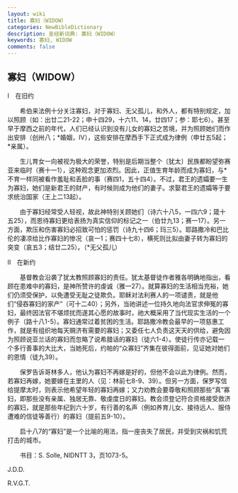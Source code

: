 ```yaml
---
layout: wiki
title: 寡妇（WIDOW）
categories: NewBibleDictionary
description: 圣经新词典: 寡妇（WIDOW）
keywords: 寡妇, WIDOW
comments: false
---
```


## 寡妇（WIDOW）

Ⅰ　在旧约

　　希伯来法例十分关注寡妇，对于寡妇、无父孤儿，和外人，都有特别规定，加以照顾（如：出廿二21-22；申十四29，十六11、14，廿四17；参：耶七6）。甚至早于摩西之前的年代，人们已经认识到没有儿女的寡妇之苦境，并为照顾她们而作出安排（创卅八；*婚姻，IV），这些安排在摩西手下正式成为律例（申廿五5起；*亲属）。

　　生儿育女一向被视为极大的荣誉，特别是后期当整个〔犹太〕民族都盼望弥赛亚来临时（赛十一1），这种观念更加浓烈。因此，正值生育年龄而成为寡妇，与*不育一样同被看作羞耻和丢脸的事（赛四1，五十四4）。不过，君王的遗孀要一生为寡妇，她们是新君王的财产，有时候则成为他们的妻子。求娶君王的遗孀等于要求统治国家（王上二13起）。

　　由于寡妇经常受人轻视，故此神特别关顾她们（诗六十八5，一四六9；箴十五25），而恩待寡妇更给表扬为真实信仰的标记之一（伯廿九13；赛一17）。另一方面，欺压和伤害寡妇必招致可怕的惩罚（诗九十四6；玛三5）。耶路撒冷和巴比伦的凄凉给比作寡妇的惨况（哀一1；赛四十七8），横死则比拟由妻子转为寡妇的突变（哀五3；结廿二25）。（*无父孤儿）

Ⅱ　在新约

　　基督教会沿袭了犹太教照顾寡妇的责任。犹太基督徒作者雅各明确地指出，看顾在患难中的寡妇，是神所赞许的虔诚（雅一27）。就算寡妇的生活相当充裕，她们仍须受保护，以免遭受无耻之徒欺负。耶稣对法利赛人的一项谴责，就是他们“侵吞寡妇的家产”（可十二40）；另外，当祂讲述一位持久地向法官求伸冤的寡妇，最终因法官不堪烦扰而遂其心愿的故事时，祂大概采用了当代现实生活的一个例子（路十八1-5）。寡妇通常过着贫困的生活。耶路撒冷教会最早的一项慈惠工作，就是有组织地每天赒济有需要的寡妇；又委任七人负责这天天的供给，避免因为照顾说亚兰话的寡妇而忽略了说希腊话的寡妇（徒六1-4）。使徒行传亦记载一个多行善事的大比大，当她死后，约帕的“众寡妇”齐集在彼得面前，见证她对她们的恩情（徒九39）。

　　保罗告诉哥林多人，他认为寡妇不再嫁是好的，但他不会以此为律例。然而，若寡妇再嫁，她要嫁在主里的人（见：林前七8-9、39）。但另一方面，保罗写信给提摩太时，则表示他希望年轻的寡妇再嫁；又力劝教会要尊敬和照顾那些“真”寡妇，即那些没有亲属、独居无靠、敬虔度日的寡妇。教会须登记符合资格接受救济的寡妇，就是那些年纪到六十岁，有行善的名声（例如养育儿女、接待远人、服侍遭难的信徒等善行）的寡妇（提前五9-10）。

　　启十八7的“寡妇”是一个比喻的用法，指一座丧失了居民，并受到灾祸和饥荒打击的城市。

　　书目：S. Solle, NIDNTT 3，页1073-5。

J.D.D.

R.V.G.T.






